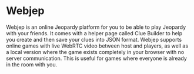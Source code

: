 # Webjep

Webjep is an online Jeopardy platform for you to be able to play Jeopardy with your friends.
It comes with a helper page called Clue Builder to help you create and then save your clues into
JSON format.
Webjep supports online games with live WebRTC video between host and players, as well as a local
version where the game exists completely in your browser with no server communication. This is
useful for games where everyone is already in the room with you.
